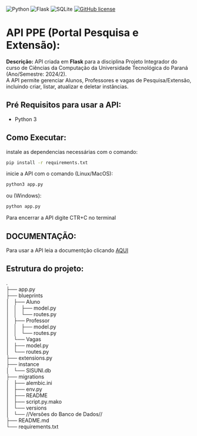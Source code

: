 ![Python](https://img.shields.io/badge/python-3670A0?style=for-the-badge&logo=python&logoColor=ffdd54)
![Flask](https://img.shields.io/badge/flask-%23000.svg?style=for-the-badge&logo=flask&logoColor=white)
![SQLite](https://img.shields.io/badge/sqlite-%2307405e.svg?style=for-the-badge&logo=sqlite&logoColor=white)
[![GitHub license](https://img.shields.io/github/license/Naereen/StrapDown.js.svg)](https://github.com/Naereen/StrapDown.js/blob/master/LICENSE)

# API PPE (Portal Pesquisa e Extensão):
**Descrição:** API criada em **Flask** para a disciplina Projeto Integrador do curso de Ciências da Computação da Universidade Tecnológica do Paraná (Ano/Semestre: 2024/2).<br> A API permite gerenciar Alunos, Professores e vagas de Pesquisa/Extensão, incluindo criar, listar, atualizar e deletar instâncias.

## Pré Requisitos para usar a API:
* Python 3
## Como Executar:
instale as dependencias necessárias com o comando:   
```bash
pip install -r requirements.txt
```
inicie a API com o comando (Linux/MacOS):  
```bash
python3 app.py
```
ou (Windows):  
```bash
python app.py
```
Para encerrar a API digite CTR+C no terminal 

## DOCUMENTAÇÃO:
Para usar a API leia a documentção clicando <a href="https://github.com/Projeto-Integrador-2024/Back-end/wiki/Documenta%C3%A7%C3%A3o">AQUI</a>

## Estrutura do projeto:
.<br>
├── app.py <br>
├── blueprints<br>
│   ├── Aluno<br>
│   │   ├── model.py<br>
│   │   └── routes.py<br>
│   ├── Professor<br>
│   │   ├── model.py<br>
│   │   └── routes.py<br>
│   └── Vagas<br>
│       ├── model.py<br>
│       └── routes.py<br>
├── extensions.py<br>
├── instance<br>
│   └── SISUNI.db<br>
├── migrations<br>
│   ├── alembic.ini<br>
│   ├── env.py<br>
│   ├── README<br>
│   ├── script.py.mako<br>
│   └── versions<br>
│       └── //Versões do Banco de Dados//<br>
├── README.md<br>
└── requirements.txt<br>


